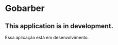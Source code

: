 # Gobarber
This application is in development.
-----------------------------------------
Essa aplicação está em desenvolvimento.
